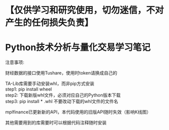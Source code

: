 # 【仅供学习和研究使用，切勿迷信，不对产生的任何损失负责】

# Python技术分析与量化交易学习笔记

注意事项:  

财经数据的接口使用Tushare，使用时token请换成自己的  

TA-Lib库需要手动安装whl，而非pip方式安装  
step1: pip install wheel  
step2: 下载新版whl文件，必须对应自己的Python版本下载  
step3: pip install * .whl 不要改动下载的whl文件的文件名  

mplfinance已更新新的API，本代码使用的旧版API随时失效（影响K线图）  

其他需要用到的库需要时可以根据代码注释随时安装  

